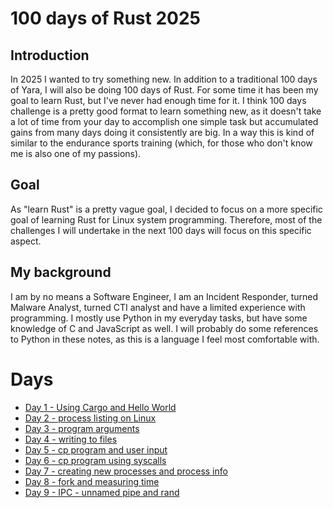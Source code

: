 # 100 days of Rust 2025

## Introduction

In 2025 I wanted to try something new. In addition to a traditional 100 days of Yara, I will also be doing 100 days of Rust. For some time it has been my goal to learn Rust, but I've never had enough time for it. I think 100 days challenge is a pretty good format to learn something new, as it doesn't take a lot of time from your day to accomplish one simple task but accumulated gains from many days doing it consistently are big. In a way this is kind of similar to the endurance sports training (which, for those who don't know me is also one of my passions).

## Goal

As "learn Rust" is a pretty vague goal, I decided to focus on a more specific goal of learning Rust for Linux system programming. Therefore, most of the challenges I will undertake in the next 100 days will focus on this specific aspect.

## My background

I am by no means a Software Engineer, I am an Incident Responder, turned Malware Analyst, turned CTI analyst and have a limited experience with programming. I mostly use Python in my everyday tasks, but have some knowledge of C and JavaScript as well. I will probably do some references to Python in these notes, as this is a language I feel most comfortable with.

# Days

* [Day 1 - Using Cargo and Hello World](day1.md)
* [Day 2 - process listing on Linux](day2.md)
* [Day 3 - program arguments](day3.md)
* [Day 4 - writing to files](day4.md)
* [Day 5 - cp program and user input](day5.md)
* [Day 6 - cp program using syscalls](day6.md)
* [Day 7 - creating new processes and process info](day7.md)
* [Day 8 - fork and measuring time](day8.md)
* [Day 9 - IPC - unnamed pipe and rand](day9.md)